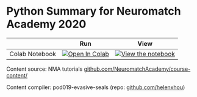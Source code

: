 # Python Summary for Neuromatch Academy 2020


|   | Run | View |
| - | --- | ---- |
| Colab Notebook | [![Open In Colab](https://colab.research.google.com/assets/colab-badge.svg)](https://colab.research.google.com/github/helenxhou/nma2020python/blob/master/Python_for_Computational_Neuroscience_Teaching_material_for_NMA.ipynb) | [![View the notebook](https://img.shields.io/badge/render-nbviewer-orange.svg)](https://nbviewer.jupyter.org/github/helenxhou/nma2020python/blob/master/Python_for_Computational_Neuroscience_Teaching_material_for_NMA.ipynb) |

Content source: NMA tutorials [github.com/NeuromatchAcademy/course-content/](https://github.com/NeuromatchAcademy/course-content/)

Content compiler: pod019-evasive-seals (repo: [github.com/helenxhou](https://github.com/helenxhou/nma2020python))

